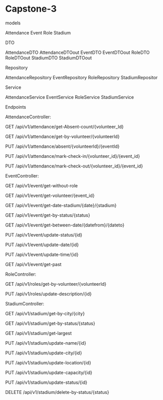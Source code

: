 # Capstone-3

models 

Attendance
Event
Role
Stadium

DTO

AttendanceDTO
AttendanceDTOout
EventDTO
EventDTOout
RoleDTO
RoleDTOout
StadiumDTO
StadiumDTOout

Repository

AttendanceRepository
EventRepository
RoleRepository
StadiumRepositor

Service

AttendanceService
EventService
RoleService
StadiumService

Endpoints

AttendanceController:

GET /api/v1/attendance/get-Absent-count/{volunteer_Id}

GET /api/v1/attendance/get-by-volunteer/{volunteerId}

PUT /api/v1/attendance/absent/{volunteerId}/{eventId}

PUT /api/v1/attendance/mark-check-in/{volunteer_id}/{event_id}

PUT /api/v1/attendance/mark-check-out/{volunteer_id}/{event_id}


EventController:

GET /api/v1/event/get-without-role

GET /api/v1/event/get-volunteer/{event_id}

GET /api/v1/event/get-date-stadium/{date}/{stadium}

GET /api/v1/event/get-by-status/{status}

GET /api/v1/event/get-between-date/{datefrom}/{dateto}

PUT /api/v1/event/update-status/{id}

PUT /api/v1/event/update-date/{id}

PUT /api/v1/event/update-time/{id}

GET /api/v1/event/get-past

RoleController:

GET /api/v1/roles/get-by-volunteer/{volunteerId}

PUT /api/v1/roles/update-description/{id}

StadiumController:

GET /api/v1/stadium/get-by-city/{city}

GET /api/v1/stadium/get-by-status/{status}

GET /api/v1/stadium/get-largest

PUT /api/v1/stadium/update-name/{id}

PUT /api/v1/stadium/update-city/{id}

PUT /api/v1/stadium/update-location/{id}

PUT /api/v1/stadium/update-capacity/{id}

PUT /api/v1/stadium/update-status/{id}

DELETE /api/v1/stadium/delete-by-status/{status}




